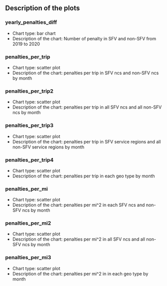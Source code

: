 ## Description of the plots

### yearly_penalties_diff
- Chart type: bar chart 
- Description of the chart: Number of penalty in SFV and non-SFV from 2019 to 2020

### penalties_per_trip
- Chart type: scatter plot 
- Description of the chart: penalties per trip in SFV ncs and non-SFV ncs by month

### penalties_per_trip2
- Chart type: scatter plot 
- Description of the chart: penalties per trip in all SFV ncs and all non-SFV ncs by month

### penalties_per_trip3
- Chart type: scatter plot 
- Description of the chart: penalties per trip in SFV service regions and all non-SFV service regions by month

### penalties_per_trip4
- Chart type: scatter plot 
- Description of the chart: penalties per trip in each geo type by month

### penalties_per_mi
- Chart type: scatter plot 
- Description of the chart: penalties per mi^2 in each SFV ncs and non-SFV ncs by month

### penalties_per_mi2
- Chart type: scatter plot 
- Description of the chart: penalties per mi^2 in all SFV ncs and all non-SFV ncs by month

### penalties_per_mi3
- Chart type: scatter plot 
- Description of the chart: penalties per mi^2 in in each geo type by month
